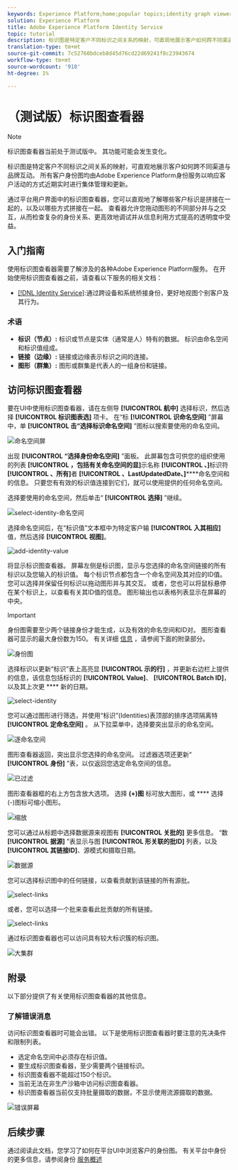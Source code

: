 ```yaml
---
keywords: Experience Platform;home;popular topics;identity graph viewer;Identity graph viewer;graph viewer;Graph viewer;identity namespace;Identity namespace;identity;Identity;Identity service;identity service
solution: Experience Platform
title: Adobe Experience Platform Identity Service
topic: tutorial
description: 标识图是特定客户不同标识之间关系的映射，可直观地展示客户如何跨不同渠道与品牌互动。
translation-type: tm+mt
source-git-commit: 7c52760bdceb8d45d76cd22d69241f8c23943674
workflow-type: tm+mt
source-wordcount: '910'
ht-degree: 1%

---
```



# （测试版）标识图查看器

>[!NOTE]
>
>标识图查看器当前处于测试版中。 其功能可能会发生变化。

标识图是特定客户不同标识之间关系的映射，可直观地展示客户如何跨不同渠道与品牌互动。 所有客户身份图均由Adobe Experience Platform身份服务以响应客户活动的方式近期实时进行集体管理和更新。

通过平台用户界面中的标识图查看器，您可以直观地了解哪些客户标识是拼接在一起的，以及以哪些方式拼接在一起。 查看器允许您拖动图形的不同部分并与之交互，从而检查复杂的身份关系、更高效地调试并从信息利用方式提高的透明度中受益。

## 入门指南

使用标识图查看器需要了解涉及的各种Adobe Experience Platform服务。 在开始使用标识图查看器之前，请查看以下服务的相关文档：

- [[!DNL Identity Service]](../home.md):通过跨设备和系统桥接身份，更好地视图个别客户及其行为。

### 术语

- **标识（节点）:** 标识或节点是实体（通常是人）特有的数据。 标识由命名空间和标识值组成。
- **链接（边缘）:** 链接或边缘表示标识之间的连接。
- **图形（群集）:** 图形或群集是代表人的一组身份和链接。

## 访问标识图查看器

要在UI中使用标识图查看器，请在左侧导 **[!UICONTROL 航中]** 选择标识，然后选择 **[!UICONTROL 标识图表选]** 项卡。 在“标 **[!UICONTROL 识命名空间]** ”屏幕中，单 **[!UICONTROL 击“选择标识命名空间]** ”图标以搜索要使用的命名空间。

![命名空间屏](../images/identity-graph-viewer/identity-namespace.png)

出现 **[!UICONTROL “选择身份命名空间]** ”面板。 此屏幕包含可供您的组织使用的列表 **[!UICONTROL ，包括有关命名空间的显]**&#x200B;示名称 **[!UICONTROL 、]**&#x200B;标识符 **[!UICONTROL 、所有]**&#x200B;者 **[!UICONTROL 、LastUpdatedDate、]******&#x200B;命名空间和的信息。 只要您有有效的标识值连接到它们，就可以使用提供的任何命名空间。

选择要使用的命名空间，然后单击“ **[!UICONTROL 选择]** ”继续。

![select-identity-命名空间](../images/identity-graph-viewer/select-identity-namespace.png)

选择命名空间后，在“标识值”文本框中为特定客户输 **[!UICONTROL 入其相应]** 值，然后选择 **[!UICONTROL 视图]**。

![add-identity-value](../images/identity-graph-viewer/identity-value-filled.png)

将显示标识图查看器。 屏幕左侧是标识图，显示与您选择的命名空间链接的所有标识以及您输入的标识值。 每个标识节点都包含一个命名空间及其对应的ID值。 您可以选择并保留任何标识以拖动图形并与其交互。 或者，您也可以将鼠标悬停在某个标识上，以查看有关其ID值的信息。 图形输出也以表格列表显示在屏幕的中央。

>[!IMPORTANT]
>
>身份图需要至少两个链接身份才能生成，以及有效的命名空间和ID对。 图形查看器可显示的最大身份数为150。 有关详细 [信息](#appendix) ，请参阅下面的附录部分。

![身份图](../images/identity-graph-viewer/graph-viewer.png)

选择标识以更新“标识”表上高亮显 **[!UICONTROL 示的行]** ，并更新右边栏上提供的信息，该信息包括标识的 **[!UICONTROL Value]**、 **[!UICONTROL Batch ID]**，以及其上次更 **** 新的日期。

![select-identity](../images/identity-graph-viewer/select-identity.png)

您可以通过图形进行筛选，并使用“标识”(Identities)表顶部的排序选项隔离特 **[!UICONTROL 定命名空间]** 。 从下拉菜单中，选择要突出显示的命名空间。

![逐命名空间](../images/identity-graph-viewer/filter-namespace.png)

图形查看器返回，突出显示您选择的命名空间。 过滤器选项还更新“ **[!UICONTROL 身份]** ”表，以仅返回您选定命名空间的信息。

![已过滤](../images/identity-graph-viewer/filtered.png)

图形查看器框的右上方包含放大选项。 选择 **(+)图** 标可放大图形，或 **** 选择(-)图标可缩小图形。

![缩放](../images/identity-graph-viewer/zoom.png)

您可以通过从标题中选择数据源来视图有 **[!UICONTROL 关批的]** 更多信息。 “数 **[!UICONTROL 据源]** ”表显示与图 **[!UICONTROL 形关联的批ID]** 列表，以及 **[!UICONTROL 其链接ID]**、源模式和摄取日期。

![数据源](../images/identity-graph-viewer/data-source-table.png)

您可以选择标识图中的任何链接，以查看贡献到该链接的所有源批。

![select-links](../images/identity-graph-viewer/select-edge.png)

或者，您可以选择一个批来查看此批贡献的所有链接。

![select-links](../images/identity-graph-viewer/select-batch.png)

通过标识图查看器也可以访问具有较大标识簇的标识图。

![大集群](../images/identity-graph-viewer/large-cluster.png)

## 附录

以下部分提供了有关使用标识图查看器的其他信息。

### 了解错误消息

访问标识图查看器时可能会出错。 以下是使用标识图查看器时要注意的先决条件和限制列表。

- 选定命名空间中必须存在标识值。
- 要生成标识图查看器，至少需要两个链接标识。
- 标识图查看器不能超过150个标识。
- 当前无法在非生产沙箱中访问标识图查看器。
- 标识图查看器当前仅支持批量摄取的数据，不显示使用流源摄取的数据。

![错误屏幕](../images/identity-graph-viewer/error-screen.png)

## 后续步骤

通过阅读此文档，您学习了如何在平台UI中浏览客户的身份图。 有关平台中身份的更多信息，请参阅身份 [服务概述](../home.md)